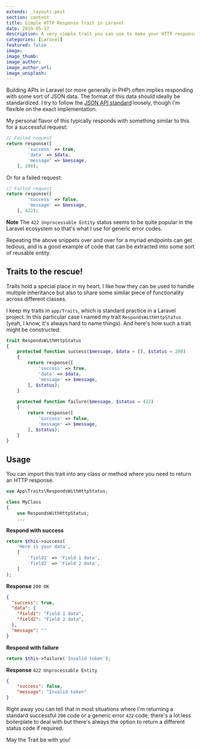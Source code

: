 ```yaml
---
extends: _layouts.post
section: content
title: Simple HTTP Response Trait in Laravel
date: 2019-05-17
description: A very simple trait you can use to make your HTTP responses in Laravel less verbose.
categories: [Laravel]
featured: false
image: 
image_thumb: 
image_author: 
image_author_url: 
image_unsplash: 
---
```


Building APIs in Laravel (or more generally in PHP) often implies responding with some sort of JSON data. The format of this data should ideally be standardized. I try to follow the [JSON API standard](https://jsonapi.org/) loosely, though I'm flexible on the exact implementation.

My personal flavor of this typically responds with something similar to this for a successful request:

```php
// Failed request
return response([
        'success' => true,
        'data' => $data,
        'message' => $message,
    ], 200);
``` 

Or for a failed request:

```php
// Failed request
return response([
        'success' => false,
        'message' => $message,
    ], 422);
``` 

**Note** The `422 Unprocessable Entity` status seems to be quite popular in the Laravel ecosystem so that's what I use for generic error codes.

Repeating the above snippets over and over for a myriad endpoints can get tedious, and is a good example of code that can be extracted into some sort of reusable entity.

## Traits to the rescue!

Traits hold a special place in my heart. I like how they can be used to handle multiple inheritance but also to share some similar piece of functionality across different classes.

I keep my traits in `app/Traits`, which is standard practice in a Laravel project. In this particular case I named my trait `RespondsWithHttpStatus` (yeah, I know, it's always hard to name things). And here's how such a trait might be constructed:

```php
trait RespondsWithHttpStatus
{
    protected function success($message, $data = [], $status = 200)
    {
        return response([
            'success' => true,
            'data' => $data,
            'message' => $message,
        ], $status);
    }
    
    protected function failure($message, $status = 422)
    {
        return response([
            'success' => false,
            'message' => $message,
        ], $status);
    }
}
```

## Usage

You can import this trait into any class or method where you need to return an HTTP response.

```php
use App\Traits\RespondsWithHttpStatus;

class MyClass
{
    use RespondsWithHttpStatus;
    ...
```

**Respond with success**

```php
return $this->success(
    'Here is your data',
    [
        'field1' => 'Field 1 data',
        'field2' => 'Field 2 data',
    ]
);
```

**Response** `200 OK`

```json
{
  "success": true,
  "data": {
    "field1": "Field 1 data",
    "field2": "Field 2 data",
  },
  "message": ""
}
```

**Respond with failure**

```php
return $this->failure('Invalid token');
```

**Response** `422 Unprocessable Entity`

```json
{
    "success": false,
    "message": "Invalid token"
}
```

Right away you can tell that in most situations where I'm returning a standard successful `200` code or a generic error `422` code, there's a lot less boilerplate to deal with but there's always the option to return a different status code if required.

May the Trait be with you!

